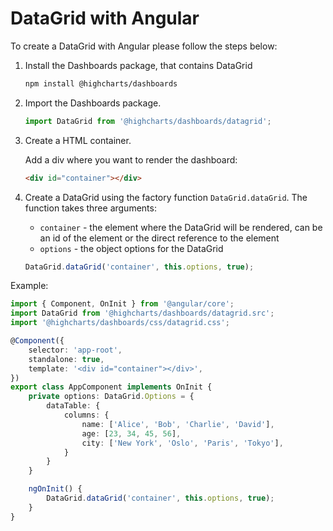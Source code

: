 DataGrid with Angular
===

To create a DataGrid with Angular please follow the steps below: <br>

1. Install the Dashboards package, that contains DataGrid

    ```bash
    npm install @highcharts/dashboards
    ```

2. Import the Dashboards package.

    ```ts
    import DataGrid from '@highcharts/dashboards/datagrid';
    ```

3. Create a HTML container.  

    Add a div where you want to render the dashboard:
    ```html
    <div id="container"></div>
    ```

4. Create a DataGrid using the factory function `DataGrid.dataGrid`. The function takes three arguments:
    - `container` - the element where the DataGrid will be rendered, can be an id of the element or the direct reference to the element
    - `options` - the object options for the DataGrid

    ```ts
    DataGrid.dataGrid('container', this.options, true);
    ```


Example:
```ts
import { Component, OnInit } from '@angular/core';
import DataGrid from '@highcharts/dashboards/datagrid.src';
import '@highcharts/dashboards/css/datagrid.css';

@Component({
    selector: 'app-root',
    standalone: true,
    template: '<div id="container"></div>',
})
export class AppComponent implements OnInit {
    private options: DataGrid.Options = {
        dataTable: {
            columns: {
                name: ['Alice', 'Bob', 'Charlie', 'David'],
                age: [23, 34, 45, 56],
                city: ['New York', 'Oslo', 'Paris', 'Tokyo'],
            }
        }
    }

    ngOnInit() {
        DataGrid.dataGrid('container', this.options, true);
    }
}
```

